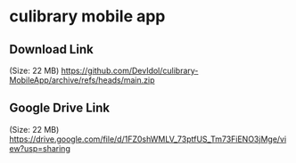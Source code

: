 # culibrary mobile app
Download Link
--------------
(Size: 22 MB)
https://github.com/DevIdol/culibrary-MobileApp/archive/refs/heads/main.zip

Google Drive Link
------------------
(Size: 22 MB)
https://drive.google.com/file/d/1FZ0shWMLV_73ptfUS_Tm73FiENO3jMge/view?usp=sharing
